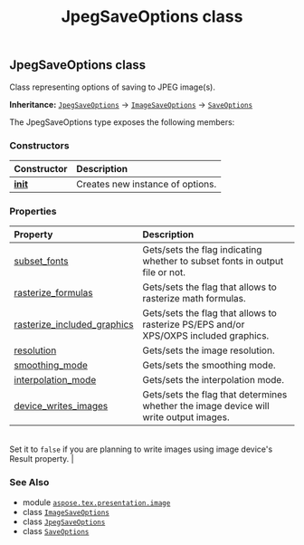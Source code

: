 ﻿---
title: JpegSaveOptions class
second_title: Aspose.TeX for Python via .NET API References
description: 
type: docs
weight: 40
url: /python-net/aspose.tex.presentation.image/jpegsaveoptions/
is_root: false
---

## JpegSaveOptions class

Class representing options of saving to JPEG image(s).



**Inheritance:** [`JpegSaveOptions`](/tex/python-net/aspose.tex.presentation.image/jpegsaveoptions) → 
[`ImageSaveOptions`](/tex/python-net/aspose.tex.presentation.image/imagesaveoptions) → 
[`SaveOptions`](/tex/python-net/aspose.tex.presentation/saveoptions)



The JpegSaveOptions type exposes the following members:

### Constructors
| Constructor | Description |
| :- | :- |
| [__init__](/tex/python-net/aspose.tex.presentation.image/jpegsaveoptions/__init__/#) | Creates new instance of options. |


### Properties
| Property | Description |
| :- | :- |
| [subset_fonts](/tex/python-net/aspose.tex.presentation.image/jpegsaveoptions/subset_fonts) | Gets/sets the flag indicating whether to subset fonts in output file or not. |
| [rasterize_formulas](/tex/python-net/aspose.tex.presentation.image/jpegsaveoptions/rasterize_formulas) | Gets/sets the flag that allows to rasterize math formulas. |
| [rasterize_included_graphics](/tex/python-net/aspose.tex.presentation.image/jpegsaveoptions/rasterize_included_graphics) | Gets/sets the flag that allows to rasterize PS/EPS and/or XPS/OXPS included graphics. |
| [resolution](/tex/python-net/aspose.tex.presentation.image/jpegsaveoptions/resolution) | Gets/sets the image resolution. |
| [smoothing_mode](/tex/python-net/aspose.tex.presentation.image/jpegsaveoptions/smoothing_mode) | Gets/sets the smoothing mode. |
| [interpolation_mode](/tex/python-net/aspose.tex.presentation.image/jpegsaveoptions/interpolation_mode) | Gets/sets the interpolation mode. |
| [device_writes_images](/tex/python-net/aspose.tex.presentation.image/jpegsaveoptions/device_writes_images) | Gets/sets the flag that determines whether the image device will write output images.<br/>Set it to `false` if you are planning to write images using image device's<br/>Result property. |



### See Also
* module [`aspose.tex.presentation.image`](..)
* class [`ImageSaveOptions`](/tex/python-net/aspose.tex.presentation.image/imagesaveoptions)
* class [`JpegSaveOptions`](/tex/python-net/aspose.tex.presentation.image/jpegsaveoptions)
* class [`SaveOptions`](/tex/python-net/aspose.tex.presentation/saveoptions)
